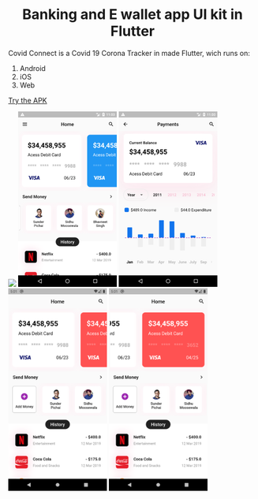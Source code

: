 <h1 align="center">Banking and E wallet app UI kit in Flutter</h1>

 Covid Connect is a Covid 19 Corona Tracker in made Flutter, wich runs on:
 1. Android
 2. iOS
 3. Web

<a href="flutter_wallet_ui_kit.apk">Try the APK</a>

  <img src="screenshots/flutter_wallet_ui_kit.gif" width="200"/>
  <img src="screenshots/Screenshot_1.png" width="200"/>
  <img src="screenshots/Screenshot_2.png" width="200"/>
  <img src="screenshots/Screenshot_3.png" width="200"/>
  <img src="screenshots/Screenshot_4.png" width="200"/>